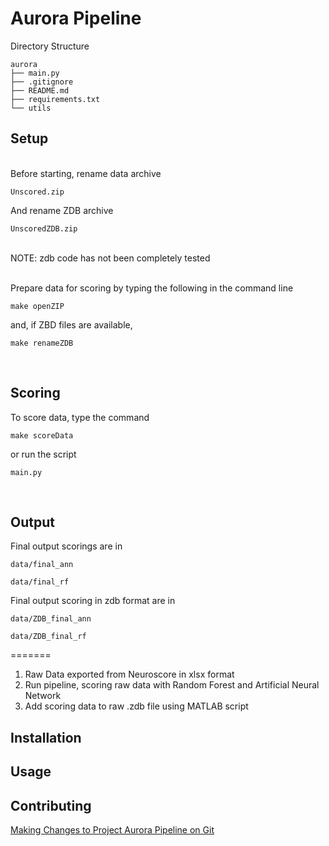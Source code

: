# Aurora Pipeline
Directory Structure
```
aurora
├── main.py
├── .gitignore
├── README.md
├── requirements.txt
└── utils
```

## Setup
<br />
Before starting, rename data archive 

```Unscored.zip```

And rename ZDB archive

```UnscoredZDB.zip```

<br />
NOTE:  zdb code has not been completely tested</br>
<br />

Prepare data for scoring by typing the following in the command line

```make openZIP```

and, if ZBD files are available,

```make renameZDB```

<br />

## Scoring
To score data, type the command

```make scoreData```

or run the script

```main.py```

<br />

## Output

Final output scorings are in

```data/final_ann```

```data/final_rf```

Final output scoring in zdb format are in

```data/ZDB_final_ann```

```data/ZDB_final_rf```

=======
1. Raw Data exported from Neuroscore in xlsx format
2. Run pipeline, scoring raw data with Random Forest and Artificial Neural Network
3. Add scoring data to raw .zdb file using MATLAB script
## Installation
## Usage
## Contributing
[Making Changes to Project Aurora Pipeline on Git](https://andrewsmithnotion.notion.site/Making-Changes-to-Project-Aurora-Pipeline-on-Git-7fc6fbc74c33468cad0ed004fd6e4b5e)
